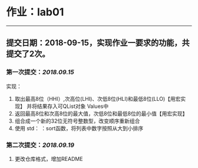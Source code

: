 ﻿# 作业：lab01
---
## 提交日期：2018-09-15，实现作业一要求的功能，共提交了2次。

### 第一次提交：*2018.09.15*
  实现：   
  1. 取出最高8位（HHI）,次高位(LHI)、次低8位(HLI)和最低8位(LLO)【用宏实现】
    并将结果存入可QList<qint8>对象 Values中
  2. 返回最高8位和次高8位的最大值，次低8位和最低8位的最小值【用宏实现】
  3. 组合成一个新的32位无符号整数型，改变顺序重新组合
  4. 使用 std： ：sort函数，将列表中数字按照从大到小排序
### 第二次提交：*2018.09.19*
  1. 更改仓库格式，增加README
